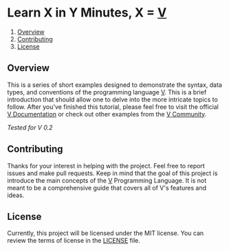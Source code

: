 # Learn X in Y Minutes, X = [V]
1. [Overview](#Overview)
2. [Contributing](#Contributing)
3. [License](#License)

<a name="Overview"></a>
## Overview
This is a series of short examples designed to demonstrate the syntax, data types, and conventions of the programming language [V]. This is a brief introduction that should allow one to delve into the more intricate topics to follow. After you've finished this tutorial, please feel free to visit the official [V Documentation] or check out other examples from the [V Community].

*Tested for V 0.2*
<a name="Contributing"></a>
## Contributing
Thanks for your interest in helping with the project. Feel free to report issues and make pull requests. Keep in mind that the goal of this project is introduce the main concepts of the [V] Programming Language. It is not meant to be a comprehensive guide that covers all of V's features and ideas.

<a name="License"></a>
## License
Currently, this project will be licensed under the MIT license. You can review the terms of license in the [LICENSE](LICENSE) file.

[V]: https://vlang.io
[V Documentation]: https://vlang.io/docs
[V Community]: https://github.com/v-community
